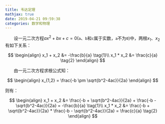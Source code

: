 ```yaml
---
title: 韦达定理
mathjax: true
date: 2019-04-21 09:59:38
categories: 数学和物理
---
```

&emsp;&emsp;设一元二次方程$ax^2 + bx + c = 0$(`a`、`b`和`c`属于实数，`a`不为`0`)中，两根$x_1$、$x_2$有如下关系：<!--more-->

$$
\begin{align}
x_1 + x_2 &= -\frac{b}{a} \tag{1}\\
x_1 * x_2 &= \frac{c}{a} \tag{2}
\end{align}
$$

&emsp;&emsp;由一元二次方程求根公式知：

$$
\begin{align}
x_{1,2} = \frac{-b \pm \sqrt{b^2-4ac}}{2a}
\end{align}
$$

则有：

$$
\begin{align}
x_1 + x_2 &= \frac{-b + \sqrt{b^2-4ac}}{2a} + \frac{-b - \sqrt{b^2-4ac}}{2a} = -\frac{b}{a} \tag{1}\\
x_1 * x_2 &= \frac{-b + \sqrt{b^2-4ac}}{2a} * \frac{-b - \sqrt{b^2-4ac}}{2a} = \frac{c}{a} \tag{2}
\end{align}
$$